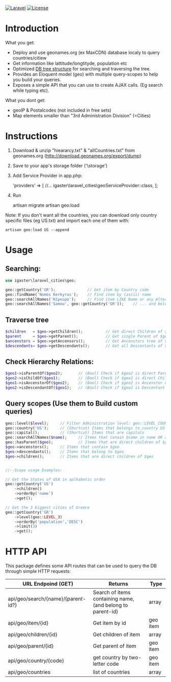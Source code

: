 [![Laravel](https://img.shields.io/badge/Laravel-5.x-orange.svg)](http://laravel.com)
[![License](http://img.shields.io/badge/license-MIT-brightgreen.svg)](https://tldrlegal.com/license/mit-license)

# Introduction

What you get:
- Deploy and use geonames.org (ex MaxCDN) database localy to query countries/citiew 
- Get information like lattitude/longtityde, population etc 
- Optimized [DB tree structure](https://en.wikipedia.org/wiki/Nested_set_model) for searching and traversing the tree.
- Provides an Eloquent model (geo) with multiple query-scopes to help you build your queries.
- Exposes a simple API that you can use to create AJAX calls. (Eg search while typing etc).

What you dont get:
- geoIP & Postalcodes (not included in free sets)
- Map elements smaller than "3rd Administration Division" (=Cities)

# Instructions
	
1. Download & unzip "hieararcy.txt" & "allCountries.txt" from geonames.org (http://download.geonames.org/export/dump)
2. Save to your app's storage folder ('\storage')
3. Add Service Provider in app.php:

    'providers' => [
    	//...
        igaster\laravel_cities\geoServiceProvider::class,
	];

4. Run 

	artisan migrate
	artisan geo:load

Note: If you don't want all the countries, you can download only country specific files (eg US.txt) and import each one of them with:

	artisan geo:load US --append

# Usage

## Searching:
```php
use igaster\laravel_cities\geo;

geo::getCountry('GR');				// Get item by Country code
geo::findName('Nomos Kerkyras');	// Find item by (ascii) name
geo::searchAllNames('Κέρκυρα');		// Find item LIKE Name or any Alternative name
geo::searchAllNames('Samou', geo::getCountry('GR'));	// ... and belongs to an item
```

## Traverse tree
```php
$children 	= $geo->getChildren();			// Get direct Children of $geo (Collection)
$parent 	= $geo->getParent();			// Get single Parent of $geo (Geo)
$ancenstors = $geo->getAncensors();			// Get Ancenstors tree of $geo from top->bottom (Collection)
$descendants= $geo->getDescendants();		// Get all Descentants of $geo alphabetic (Collection)
```


## Check Hierarchy Relations:
```php
$geo1->isParentOf($geo2);		// (Bool) Check if $geo2 is direct Parent of $geo1
$geo2->isChildOf($geo1);		// (Bool) Check if $geo2 is direct Child of $geo1
$geo1->isAncenstorOf($geo2);	// (Bool) Check if $geo2 is Ancenstor of $geo1
$geo2->isDescendantOf($geo1);	// (Bool) Check if $geo2 is Descentant of $geo1
```

## Query scopes (Use them to Build custom queries)
```php
geo::level($level);		// Filter Administration level: geo::LEVEL_COUNTRY, geo::LEVEL_CAPITAL, geo::LEVEL_1, geo::LEVEL_2, geo::LEVEL_3
geo::country('US');		// (Shortcut) Items that belongs to country US 
geo::capital();			// (Shortcut) Items that are capitals
geo::searchAllNames($name); 	// Items that conain $name in name OR alternames (Case InSensitive)
geo::hasParent($geo); 			// Items that are direct children of $geo
$geo->ancenstors();		// Items that contain $geo
$geo->descendants();	// Items that belong to $geo
$geo->children();		// Items that are direct children of $geo


//--Scope usage Examples:

// Get the States of USA in aplhabetic order
geo::getCountry('US')
	->children()
	->orderBy('name')
	->get();

// Get the 3 biggest cities of Greece
geo::getCountry('GR')
	->level(geo::LEVEL_3)
	->orderBy('population','DESC')
	->limit(3)
	->get();
```

# HTTP API

This package defines some API routes that can be used to query the DB through simple HTTP requests:

| URL Endpoind (GET)                | Returns                                                    | Type     |
|-----------------------------------|------------------------------------------------------------|----------|
|api/geo/search/{name}/{parent-id?} | Search of items containing name, (and belong to parent-id) | array    |
|api/geo/item/{id}                  | Get item by id                                             | geo item |
|api/geo/children/{id}              | Get children of item                                       | array    |
|api/geo/parent/{id}                | Get parent of item                                         | geo item |
|api/geo/country/{code}             | get country by two-letter code                             | geo item |
|api/geo/countries                  | list of countries                                          | array    |


